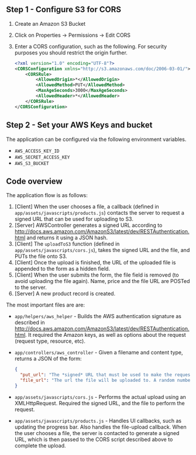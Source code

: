 ## Step 1 - Configure S3 for CORS

1. Create an Amazon S3 Bucket
2. Click on Properties -> Permissions -> Edit CORS
3. Enter a CORS configuration, such as the following. For security purposes you should restrict the origin further.

    ```xml
    <?xml version="1.0" encoding="UTF-8"?>
    <CORSConfiguration xmlns="http://s3.amazonaws.com/doc/2006-03-01/">
        <CORSRule>
            <AllowedOrigin>*</AllowedOrigin>
            <AllowedMethod>PUT</AllowedMethod>
            <MaxAgeSeconds>3000</MaxAgeSeconds>
            <AllowedHeader>*</AllowedHeader>
        </CORSRule>
    </CORSConfiguration>
    ```

## Step 2 - Set your AWS Keys and bucket

The application can be configured via the following environment variables.

- `AWS_ACCESS_KEY_ID`
- `AWS_SECRET_ACCESS_KEY`
- `AWS_S3_BUCKET`


## Code overview

The application flow is as follows:

1. [Client] When the user chooses a file, a callback (defined in `app/assets/javascripts/products.js`) contacts the server to request a signed URL that can be used for uploading to S3. 
2. [Server] AWSController generates a signed URL according to http://docs.aws.amazon.com/AmazonS3/latest/dev/RESTAuthentication.html and returns it using a JSON hash.
3. [Client] The `uploadToS3` function (defined in `app/assets/javascripts/cors.js`), takes the signed URL and the file, and PUTs the file onto S3. 
4. [Client] Once the upload is finished, the URL of the uploaded file is appended to the form as a hidden field.
5. [Client] When the user submits the form, the file field is removed (to avoid uploading the file again). Name, price and the file URL are POSTed to the server. 
6. [Server] A new product record is created.  

The most important files are are:

- `app/helpers/aws_helper` - Builds the AWS authentication signature as described in http://docs.aws.amazon.com/AmazonS3/latest/dev/RESTAuthentication.html. It required the Amazon keys, as well as options about the request (request type, resource, etc).
- `app/controllers/aws_controller` - Given a filename and content type, returns a JSON of the form:
    
    ```JSON
    {
      "put_url": "The *signed* URL that must be used to make the request from the client side]",
      "file_url": "The url the file will be uploaded to. A random number is appended to the file name to avoid name collisions."
    }
    ```
- `app/assets/javascripts/cors.js` - Performs the actual upload using an XMLHttpRequest. Required the signed URL, and the file to perform the request.
- `app/assets/javascripts/products.js` - Handles UI callbacks, such as updating the progress bar. Also handles the file-upload callback. When the user chooses a file, the server is contacted to generate a signed URL, which is then passed to the CORS script described above to complete the upload.

